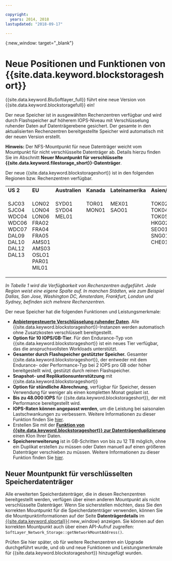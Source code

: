 ```yaml
---

copyright:
  years: 2014, 2018
lastupdated: "2018-09-17"

---
```

{:new_window: target="_blank"}

# Neue Positionen und Funktionen von {{site.data.keyword.blockstorageshort}}

{{site.data.keyword.BluSoftlayer_full}} führt eine neue Version von {{site.data.keyword.blockstoragefull}} ein!

Der neue Speicher ist in ausgewählten Rechenzentren verfügbar und wird durch Flashspeicher auf höherem IOPS-Niveau mit Verschlüsselung ruhender Daten auf Datenträgerebene gesichert. Der gesamte in den aktualisierten Rechenzentren bereitgestellte Speicher wird automatisch mit der neuen Version erstellt.

**Hinweis:** Der NFS-Mountpunkt für neue Datenträger weicht vom Mountpunkt für nicht verschlüsselte Datenträger ab. Details hierzu finden Sie im Abschnitt **Neuer Mountpunkt für verschlüsselte {{site.data.keyword.filestorage_short}}-Datenträger**.

Der neue {{site.data.keyword.blockstorageshort}} ist in den folgenden Regionen bzw. Rechenzentren verfügbar.
<table role="presentation">
	 <tr>
	   <td><strong>US 2</strong></td>
	   <td><strong>EU</strong></td>
	   <td><strong>Australien</strong></td>
	   <td><strong>Kanada</strong></td>
	   <td><strong>Lateinamerika</strong></td>
	   <td><strong>Asien/Pazifik</strong></td>
	</tr>
	<tr>
	   <td><p>SJC03<br />
		SJC04<br />
		WDC04<br />
		WDC06<br />
		WDC07<br />
		DAL09<br />
		DAL10<br />
		DAL12<br />
		DAL13<br /><br /><br /></p>
	   </td>
	   <td><p>LON02<br />
		LON04<br />
		LON06<br />
		FRA02<br />
		FRA04<br />
		FRA05<br />
		AMS01<br />
		AMS03<br />
		OSLO1<br />
		PAR01<br />
		MIL01</p>
            </td>
	    <td><p>SYD01<br />
		SYD04<br />
		MEL01<br /><br /><br /><br /><br /><br /><br /><br /><br /></p>
	    </td>
	    <td><p>TOR01<br />
		MON01<br /><br /><br /><br /><br /><br /><br /><br /><br /><br /></p>
	    </td>
	    <td><p>MEX01<br />SAO01<br /><br /><br /><br /><br /><br /><br /><br /><br /><br /></p>
	    </td>
	    <td><p>TOK02<br />
      TOK04<br />
      TOK05<br/>
	  	HKG02<br />
  		SEO01<br />
	  	SNG01<br />
	  	CHE01<br /><br /><br /><br /><br /></p>
	   </td>
	</tr>
</table>

*In Tabelle 1 wird die Verfügbarkeit von Rechenzentren aufgeführt. Jede Region weist eine eigene Spalte auf. In manchen Städten, wie zum Beispiel Dallas, San Jose, Washington DC, Amsterdam, Frankfurt, London und Sydney, befinden sich mehrere Rechenzentren.*

Der neue Speicher hat die folgenden Funktionen und Leistungsmerkmale:

- **[Anbietergesteuerte Verschlüsselung ruhender Daten](block-file-storage-encryption-rest.html)**.
  Alle {{site.data.keyword.blockstorageshort}}-Instanzen werden automatisch ohne Zusatzkosten verschlüsselt bereitgestellt.
- **Option für 10 IOPS/GB-Tier**.
  Für den Endurance-Typ von {{site.data.keyword.blockstorageshort}} ist ein neues Tier verfügbar, das die anspruchsvollsten Workloads unterstützt.
- **Gesamter durch Flashspeicher gestützter Speicher.**
  Gesamter {{site.data.keyword.blockstorageshort}}, der entweder mit dem Endurance- oder Performance-Typ bei 2 IOPS pro GB oder höher bereitgestellt wird, gestützt durch reinen Flashspeicher.
- **Snapshot- und Replikationsunterstützung** mit {{site.data.keyword.blockstorageshort}}
- **Option für stündliche Abrechnung**, verfügbar für Speicher, dessen Verwendung für weniger als einen kompletten Monat geplant ist.
- **Bis zu 48.000 IOPS** für {{site.data.keyword.blockstorageshort}}, der mit Performance bereitgestellt wird.
- **IOPS-Raten können angepasst werden**, um die Leistung bei saisonalen Lastschwankungen zu verbessern. Weitere Informationen zu dieser Funktion finden Sie [hier](adjustable-iops.html).
- Erstellen Sie mit der **[Funktion von {{site.data.keyword.blockstorageshort}} zur Datenträgerduplizierung](how-to-create-duplicate-volume.html)** einen Klon Ihrer Daten.
- **Speichererweiterung** ist in GB-Schritten von bis zu 12 TB möglich, ohne ein Duplikat erstellen zu müssen oder Daten manuell auf einen größeren Datenträger verschieben zu müssen. Weitere Informationen zu dieser Funktion finden Sie [hier](expandable_block_storage.html).

## Neuer Mountpunkt für verschlüsselten Speicherdatenträger

Alle erweiterten Speicherdatenträger, die in diesen Rechenzentren bereitgestellt werden, verfügen über einen anderen Mountpunkt als nicht verschlüsselte Datenträger. Wenn Sie sicherstellen möchten, dass Sie den korrekten Mountpunkt für die Speicherdatenträger verwenden, können Sie die Mountpunktinformationen auf der Seite **Datenträgerdetails** im [{{site.data.keyword.slportal}}](https://control.softlayer.com/){:new_window} anzeigen. Sie können auf den korrekten Mountpunkt auch über einen API-Aufruf zugreifen: `SoftLayer_Network_Storage::getNetworkMountAddress()`.

Prüfen Sie hier später, ob für weitere Rechenzentren ein Upgrade durchgeführt wurde, und ob und neue Funktionen und Leistungsmerkmale für {{site.data.keyword.blockstorageshort}} hinzugefügt wurden.
